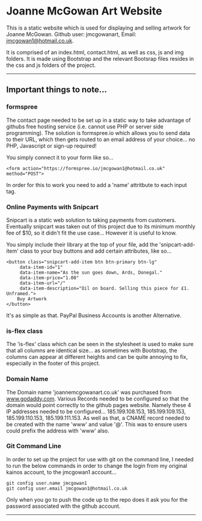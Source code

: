 # Joanne McGowan Art Website 

This is a static website which is used for displaying and selling artwork for Joanne McGowan. Github user: jmcgowanart, Email: jmcgowan1@hotmail.co.uk. 

It is comprised of an index.html, contact.html, as well as css, js and img folders. It is made using Bootstrap and the relevant Bootsrap files resides in the css and js folders of the project.

---
## Important things to note...

### formspree
The contact page needed to be set up in a static way to take advantage of githubs free hosting service (i.e. cannot use PHP or server side programming). The solution is formspree.io which allows you to send data to their URL, which then gets routed to an email address of your choice... no PHP, Javascript or sign-up required!

You simply connect it to your form like so...

    <form action="https://formspree.io/jmcgowan1@hotmail.co.uk" method="POST">

In order for this to work you need to add a 'name' attritbute to each input tag.

### Online Payments with Snipcart
Snipcart is a static web solution to taking payments from customers. Eventually snipcart was taken out of this project due to its minimum monthly fee of $10, so it didn't fit the use case... However it is useful to know. 

You simply include their library at the top of your file, add the 'snipcart-add-item' class to your buy buttons and add certain attributes, like so...

    <button class="snipcart-add-item btn btn-primary btn-lg"
         data-item-id="1"
         data-item-name="As the sun goes down, Ards, Donegal."
         data-item-price="1.00"
         data-item-url="/"
         data-item-description="Oil on board. Selling this piece for £1. Unframed.">
        Buy Artwork
    </button>

It's as simple as that. PayPal Business Accounts is another Alternative. 


### is-flex class
The 'is-flex' class which can be seen in the stylesheet is used to make sure that all columns are identical size... as sometimes with Bootstrap, the columns can appear at different heights and can be quite annoying to fix, especially in the footer of this project. 


### Domain Name
The Domain name 'joannemcgowanart.co.uk' was purchased from www.godaddy.com. 
Various Records needed to be configured so that the domain would point correctly to the github pages website.
Namely these 4 IP addresses needed to be configured... 185.199.108.153, 185.199.109.153, 185.199.110.153, 185.199.111.153.
As well as that, a CNAME record needed to be created with the name 'www' and value '@'. This was to ensure users could prefix the address with 'www' also. 

### Git Command Line 

In order to set up the project for use with git on the command line, I needed to run the below commands in order to change the login from my original kainos account, to the jmcgowan1 account...

    git config user.name jmcgowan1
    git config user.email jmcgowan1@hotmail.co.uk

Only when you go to push the code up to the repo does it ask you for the password associated with the github account. 

---

